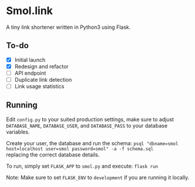 # Smol.link  

A tiny link shortener written in Python3 using Flask.  

## To-do

- [x] Initial launch
- [x] Redesign and refactor
- [ ] API endpoint
- [ ] Duplicate link detection
- [ ] Link usage statistics 

## Running

Edit `config.py` to your suited production settings, make sure to adjust 
`DATABASE_NAME`, `DATABASE_USER`, and `DATABASE_PASS` to your database variables.

Create your user, the database and run the schema:
`psql "dbname=smol host=localhost user=smol password=smol" -a -f schema.sql`  
replacing the correct database details.

To run, simply set `FLASK_APP` to `smol.py` and execute: `flask run`

Note: Make sure to set `FLASK_ENV` to `development` if you are running it locally.